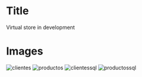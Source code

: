 # Title

Virtual store in development

# Images

![clientes](https://user-images.githubusercontent.com/38591482/104827338-52c6b100-583b-11eb-8b40-f4352a709e1e.png)
![productos](https://user-images.githubusercontent.com/38591482/104827340-5fe3a000-583b-11eb-9d74-c0800800d4eb.png)
![clientessql](https://user-images.githubusercontent.com/38591482/104827352-70941600-583b-11eb-8434-a80fa669b241.png)
![productossql](https://user-images.githubusercontent.com/38591482/104827356-7d186e80-583b-11eb-99b5-2b7ab0839688.png)
